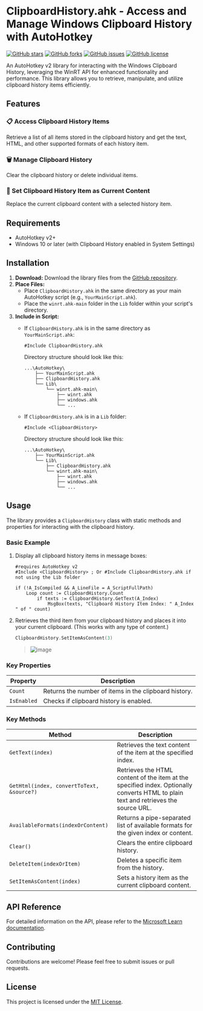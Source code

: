 # ClipboardHistory.ahk - Access and Manage Windows Clipboard History with AutoHotkey

[![GitHub stars](https://img.shields.io/github/stars/nperovic/ClipboardHistory?style=social)](https://github.com/nperovic/ClipboardHistory/stargazers)
[![GitHub forks](https://img.shields.io/github/forks/nperovic/ClipboardHistory?style=social)](https://github.com/nperovic/ClipboardHistory/network/members)
[![GitHub issues](https://img.shields.io/github/issues/nperovic/ClipboardHistory)](https://github.com/nperovic/ClipboardHistory/issues)
[![GitHub license](https://img.shields.io/github/license/nperovic/ClipboardHistory)](https://github.com/nperovic/ClipboardHistory/blob/main/LICENSE)

An AutoHotkey v2 library for interacting with the Windows Clipboard History, leveraging the WinRT API for enhanced functionality and performance. This library allows you to retrieve, manipulate, and utilize clipboard history items efficiently.

## Features

### 📋 Access Clipboard History Items
Retrieve a list of all items stored in the clipboard history and get the text, HTML, and other supported formats of each history item.

### 🗑️ Manage Clipboard History
Clear the clipboard history or delete individual items.

### 🔄 Set Clipboard History Item as Current Content
Replace the current clipboard content with a selected history item.

## Requirements

- AutoHotkey v2+
- Windows 10 or later (with Clipboard History enabled in System Settings)

## Installation

1. **Download:** Download the library files from the [GitHub repository](https://github.com/nperovic/ClipboardHistory).
2. **Place Files:**
    - Place `ClipboardHistory.ahk` in the same directory as your main AutoHotkey script (e.g., `YourMainScript.ahk`).
    - Place the `winrt.ahk-main` folder in the `Lib` folder within your script's directory.
3. **Include in Script:**
    - If `ClipboardHistory.ahk` is in the same directory as `YourMainScript.ahk`:

        ```autohotkey
        #Include ClipboardHistory.ahk
        ```
      Directory structure should look like this: 
        ```
        ...\AutoHotkey\
            ├── YourMainScript.ahk
            ├── ClipboardHistory.ahk
            └── Lib\
                └── winrt.ahk-main\
                    ├── winrt.ahk
                    ├── windows.ahk
                    └── ...
        ```
    - If `ClipboardHistory.ahk` is in a `Lib` folder:

        ```autohotkey
        #Include <ClipboardHistory>
        ```
      Directory structure should look like this:
        ```
        ...\AutoHotkey\
            ├── YourMainScript.ahk
            └── Lib\
                ├── ClipboardHistory.ahk
                └── winrt.ahk-main\
                    ├── winrt.ahk
                    ├── windows.ahk
                    └── ...
        ```

## Usage

The library provides a `ClipboardHistory` class with static methods and properties for interacting with the clipboard history.

### Basic Example

1. Display all clipboard history items in message boxes:

    ```ahk
    #requires AutoHotkey v2
    #Include <ClipboardHistory> ; Or #Include ClipboardHistory.ahk if not using the Lib folder
    
    if (!A_IsCompiled && A_LineFile = A_ScriptFullPath)
        Loop count := ClipboardHistory.Count
            if texts := ClipboardHistory.GetText(A_Index)
                MsgBox(texts, "Clipboard History Item Index: " A_Index " of " count)
    ```

2. Retrieves the third item from your clipboard history and places it into your current clipboard. (This works with any type of content.)  

    ```cpp
    ClipboardHistory.SetItemAsContent(3)
    ```
    > ![image](https://github.com/user-attachments/assets/010e09d5-56e5-4b73-b33e-f50816ebf4c7)

### Key Properties

| Property               | Description                                                     |
| ---------------------- | --------------------------------------------------------------- |
| `Count`                | Returns the number of items in the clipboard history.           |
| `IsEnabled`            | Checks if clipboard history is enabled.                         |

### Key Methods

| Method                 | Description                                                     |
| ---------------------- | --------------------------------------------------------------- |
| `GetText(index)`       | Retrieves the text content of the item at the specified index.  |
| `GetHtml(index, convertToText, &source?)` | Retrieves the HTML content of the item at the specified index. Optionally converts HTML to plain text and retrieves the source URL. |
| `AvailableFormats(indexOrContent)` | Returns a pipe-separated list of available formats for the given index or content. |
| `Clear()`              | Clears the entire clipboard history.                            |
| `DeleteItem(indexOrItem)` | Deletes a specific item from the history.                      |
| `SetItemAsContent(index)` | Sets a history item as the current clipboard content.         |

## API Reference

For detailed information on the API, please refer to the [Microsoft Learn documentation](https://learn.microsoft.com/en-us/uwp/api/windows.applicationmodel.datatransfer.clipboard?view=winrt-26100).

## Contributing

Contributions are welcome! Please feel free to submit issues or pull requests.

## License

This project is licensed under the [MIT License](https://github.com/nperovic/ClipboardHistory/blob/main/LICENSE).
